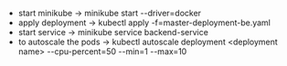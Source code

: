 - start minikube &#8594; minikube start --driver=docker
- apply deployment &#8594; kubectl apply -f=master-deployment-be.yaml
- start service &#8594; minikube service backend-service
- to autoscale the pods &#8594; kubectl autoscale deployment &#60;deployment name&#62; --cpu-percent=50 --min=1 --max=10
